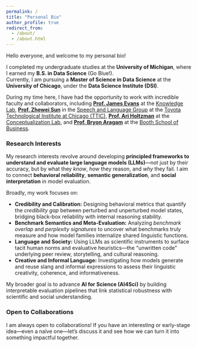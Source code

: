 ```yaml
---
permalink: /
title: "Personal Bio"
author_profile: true
redirect_from: 
  - /about/
  - /about.html
---
```

Hello everyone, and welcome to my personal bio!  

I completed my undergraduate studies at the **University of Michigan**, where I earned my **B.S. in Data Science** (Go Blue!).  
Currently, I am pursuing a **Master of Science in Data Science** at the **University of Chicago**, under the **Data Science Institute (DSI)**.  

During my time here, I have had the opportunity to work with incredible faculty and collaborators, including [**Prof. James Evans**](https://sociology.uchicago.edu/directory/James-A-Evans) at the [Knowledge Lab](https://knowledgelab.org/), [**Prof. Zhewei Sun**](https://zhewei-sun.github.io/) in the [Speech and Language Group](https://slattic.ttic.edu/) at the [Toyota Technological Institute at Chicago (TTIC)](https://www.ttic.edu/), [**Prof. Ari Holtzman**](https://ariholtzman.com/) at the [Conceptualization Lab](https://conceptualization.ai/), and [**Prof. Bryon Aragam**](https://bryonaragam.com/) at the [Booth School of Business](https://www.chicagobooth.edu/).
 

### Research Interests

My research interests revolve around developing **principled frameworks to understand and evaluate large language models (LLMs)**—not just by their accuracy, but by what they *know*, *how* they reason, and *why* they fail. I aim to connect **behavioral reliability**, **semantic generalization**, and **social interpretation** in model evaluation.  

Broadly, my work focuses on:  
- **Credibility and Calibration:** Designing behavioral metrics that quantify the *credibility gap* between perturbed and unperturbed model states, bridging black-box reliability with internal reasoning stability.  
- **Benchmark Semantics and Meta-Evaluation:** Analyzing *benchmark overlap* and *perplexity signatures* to uncover what benchmarks truly measure and how model families internalize shared linguistic functions.  
- **Language and Society:** Using LLMs as scientific instruments to surface tacit human norms and evaluative heuristics—the “unwritten code” underlying peer review, storytelling, and cultural reasoning.  
- **Creative and Informal Language:** Investigating how models generate and reuse slang and informal expressions to assess their linguistic creativity, coherence, and informativeness.  

My broader goal is to advance **AI for Science (AI4Sci)** by building interpretable evaluation pipelines that link statistical robustness with scientific and social understanding.


### Open to Collaborations

I am always open to collaborations! If you have an interesting or early-stage idea—even a naïve one—let’s discuss it and see how we can turn it into something impactful together.

